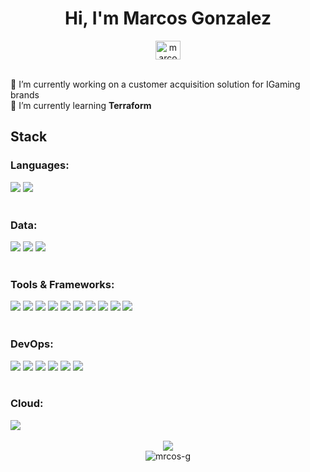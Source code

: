 <div align="center">
  <h1>Hi, I'm Marcos Gonzalez</h1>
</div>
<div align="center">
  <a href="https://linkedin.com/in/marcos-gonzalez1" target="blank">
  <img align="center" src="https://raw.githubusercontent.com/rahuldkjain/github-profile-readme-generator/master/src/images/icons/Social/linked-in-alt.svg" alt="marcos-gonzalez1" height="30" width="40" />
  </a>
</div>
<br>
<div align="left">
<ul style="padding-left: 0; list-style: none;">
  <li>
    🔭 I’m currently working on a
    <a>customer acquisition solution for IGaming brands</a>
  </li>
  <li>🌱 I’m currently learning <b>Terraform</b></li>
</ul>
</div>
<h2 align="left">Stack</h2>
<h3 align="left">Languages:</h3>
<img src="https://img.shields.io/badge/TypeScript-007ACC?style=for-the-badge&logo=typescript&logoColor=white">
<img src="https://img.shields.io/badge/JavaScript-F7DF1E?style=for-the-badge&logo=javascript&logoColor=black"/>
<br/>
<br/>
<h3 align="left">Data:</h3>
<img src="https://img.shields.io/badge/PostgreSQL-316192?style=for-the-badge&logo=postgresql&logoColor=white"/>
<img src="https://img.shields.io/badge/Prisma-3982CE?style=for-the-badge&logo=Prisma&logoColor=white"/>
<img src="https://img.shields.io/badge/mysql-%2300f.svg?style=for-the-badge&logo=mysql&logoColor=white"/>
<br/>
<br/>
<h3 align="left">Tools & Frameworks:</h3>
<img src="https://img.shields.io/badge/react-%2320232a.svg?style=for-the-badge&logo=react&logoColor=%2361DAFB"/>
<img src="https://img.shields.io/badge/React_Router-CA4245?style=for-the-badge&logo=react-router&logoColor=white"/>
<img src="https://img.shields.io/badge/Node.js-0A0D15?style=for-the-badge&logo=node.js&logoColor=60B147"/>
<img src="https://img.shields.io/badge/graphql-171E26?style=for-the-badge&logo=graphql&logoColor=E00199"/>
<img src="https://img.shields.io/badge/Apollo-3F20BA?style=for-the-badge&logo=APOLLOGraphql&logoColor=white"/>
<img src="https://img.shields.io/badge/HTML5-E34F26?style=for-the-badge&logo=html5&logoColor=white"/>
<img src="https://img.shields.io/badge/CSS3-1572B6?style=for-the-badge&logo=css3&logoColor=white"/>
<img src="https://img.shields.io/badge/Sass-CC6699?style=for-the-badge&logo=sass&logoColor=white"/>
<img src="https://img.shields.io/badge/Bootstrap-563D7C?style=for-the-badge&logo=bootstrap&logoColor=white"/>
<img src="https://img.shields.io/badge/Material--UI-0081CB?style=for-the-badge&logo=mui&logoColor=white"/>
<br/>
<br/>
<h3 align="left">DevOps:</h3>
<img src="https://img.shields.io/badge/Linux-FCC624?style=for-the-badge&logo=linux&logoColor=black"/>
<img src="https://img.shields.io/badge/kubernetes-%23326ce5.svg?style=for-the-badge&logo=kubernetes&logoColor=white"/>
<img src="https://img.shields.io/badge/GIT-E44C30?style=for-the-badge&logo=git&logoColor=white"/>
<img src="https://img.shields.io/badge/circleci-343434?style=for-the-badge&logo=circleci&logoColor=white"/>
<img src="https://img.shields.io/badge/docker-%230db7ed.svg?style=for-the-badge&logo=docker&logoColor=white"/>
<img src="https://img.shields.io/badge/Jest-C21325?style=for-the-badge&logo=Jest&logoColor=white"/>
<br/>
<br/>
<h3 align="left">Cloud:</h3>
<img src="https://img.shields.io/badge/Amazon_AWS-FF9900?style=for-the-badge&logo=amazonaws&logoColor=white"/>
<br/>
<br/>
<div align="center">
<img src="https://github-readme-stats.vercel.app/api/top-langs/?username=mrcos-g&theme=blue-green"/>
<br/>
<img src="https://komarev.com/ghpvc/?username=mrcos-g&label=Profile%20views&color=0e75b6&style=flat" alt="mrcos-g" />
</div>
